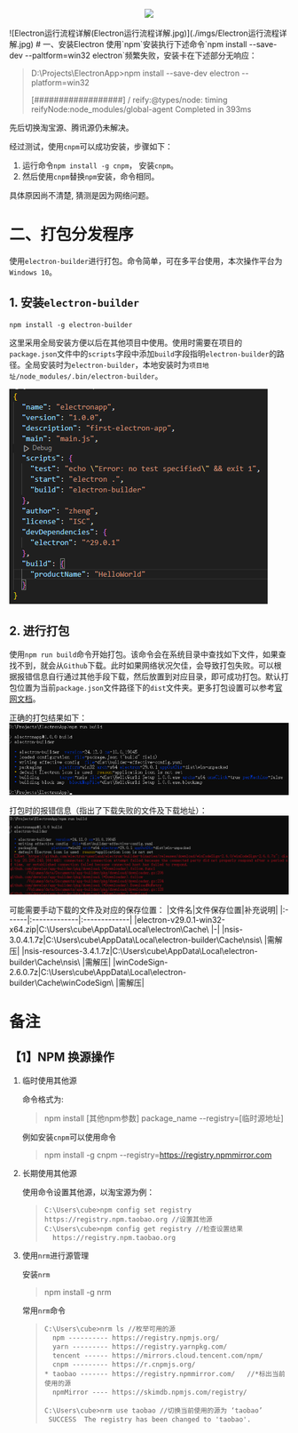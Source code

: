 <p align="center">
  <img width="320" src="https://wpimg.wallstcn.com/ecc53a42-d79b-42e2-8852-5126b810a4c8.svg">
</p>
![Electron运行流程详解(Electron运行流程详解.jpg)](./imgs/Electron运行流程详解.jpg)
# 一、安装Electron
使用`npm`安装执行下述命令`npm install --save-dev --paltform=win32 electron`频繁失败，安装卡在下述部分无响应：

> D:\Projects\ElectronApp>npm install --save-dev electron --platform=win32
>
> [##################] / reify:@types/node: timing reifyNode:node_modules/global-agent Completed in 393ms

先后切换淘宝源、腾讯源仍未解决。

经过测试，使用`cnpm`可以成功安装，步骤如下：
1. 运行命令`npm install -g cnpm`， 安装`cnpm`。
2. 然后使用`cnpm`替换`npm`安装，命令相同。

具体原因尚不清楚, 猜测是因为网络问题。

# 二、打包分发程序

使用`electron-builder`进行打包。命令简单，可在多平台使用，本次操作平台为`Windows 10`。

## 1. 安装`electron-builder`

```
npm install -g electron-builder
```
这里采用全局安装方便以后在其他项目中使用。使用时需要在项目的`package.json`文件中的`scripts`字段中添加`build`字段指明`electron-builder`的路径。全局安装时为`electron-builder`，本地安装时为`项目地址/node_modules/.bin/electron-builder`。

![Electron-builder修改后的package.json文件(Electron-builder修改后的package.json文件.png)](./imgs/Electron-builder修改后的package.json文件.png)

## 2. 进行打包
使用`npm run build`命令开始打包。该命令会在系统目录中查找如下文件，如果查找不到，就会从`Github`下载。此时如果网络状况欠佳，会导致打包失败。可以根据报错信息自行通过其他手段下载，然后放置到对应目录，即可成功打包。默认打包位置为当前`package.json`文件路径下的`dist`文件夹。更多打包设置可以参考[官网文档](https://www.electron.build/#/)。

正确的打包结果如下：
![正确的打包结果(正确的打包结果.png)](./imgs/正确的打包结果.png)

打包时的报错信息（指出了下载失败的文件及下载地址）：
![错误的打包结果(错误的打包结果.png)](./imgs/错误的打包结果.png)

可能需要手动下载的文件及对应的保存位置：
|文件名|文件保存位置|补充说明|
|:------|:-------------|:-------------|
|electron-v29.0.1-win32-x64.zip|C:\Users\cube\AppData\Local\electron\Cache\ |-|
|nsis-3.0.4.1.7z|C:\Users\cube\AppData\Local\electron-builder\Cache\nsis\ |需解压|
|nsis-resources-3.4.1.7z|C:\Users\cube\AppData\Local\electron-builder\Cache\nsis\ |需解压|
|winCodeSign-2.6.0.7z|C:\Users\cube\AppData\Local\electron-builder\Cache\winCodeSign\ |需解压|



# 备注
## 【1】NPM 换源操作
1. 临时使用其他源
    
    命令格式为: 
    > npm install [其他npm参数] package_name --registry=[临时源地址]
    
    例如安装`cnpm`可以使用命令 
    >npm install -g cnpm --registry=https://registry.npmmirror.com

2. 长期使用其他源
    
    使用命令设置其他源，以淘宝源为例：
    > ```
    > C:\Users\cube>npm config set registry https://registry.npm.taobao.org //设置其他源
    > C:\Users\cube>npm config get registry //检查设置结果
    >   https://registry.npm.taobao.org
    > ```

3. 使用`nrm`进行源管理
    
    安装`nrm`
    > npm install -g nrm

    常用`nrm`命令
    > ```
    > C:\Users\cube>nrm ls //枚举可用的源
    >   npm ---------- https://registry.npmjs.org/
    >   yarn --------- https://registry.yarnpkg.com/
    >   tencent ------ https://mirrors.cloud.tencent.com/npm/
    >   cnpm --------- https://r.cnpmjs.org/
    > * taobao ------- https://registry.npmmirror.com/   //*标出当前使用的源
    >   npmMirror ---- https://skimdb.npmjs.com/registry/
    > 
    > C:\Users\cube>nrm use taobao //切换当前使用的源为 ‘taobao’
    >  SUCCESS  The registry has been changed to 'taobao'.
    > ```




